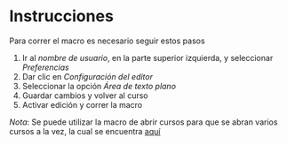 # Instrucciones

Para correr el macro es necesario seguir estos pasos
1. Ir al *nombre de usuario*, en la parte superior izquierda, y seleccionar *Preferencias*
2. Dar clic en *Configuración del editor*
3. Seleccionar la opción *Área de texto plano*
4. Guardar cambios y volver al curso
5. Activar edición y correr la macro

_Nota_: Se puede utilizar la macro de abrir cursos para que se abran varios cursos a la vez, la cual se encuentra [aquí](https://github.com/gusrodriguezalo/imacros/blob/main/AOI/abrir_cursos.iim)

